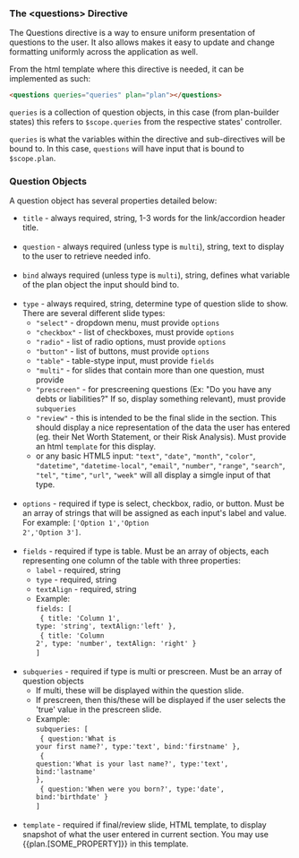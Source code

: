 ### The &lt;questions> Directive

The Questions directive is a way to ensure uniform presentation of questions to the user. It also allows makes it easy to update and change formatting uniformly across the application as well.

From the html template where this directive is needed, it can be implemented as such:

```html
<questions queries="queries" plan="plan"></questions>
```

<code>queries</code> is a collection of question objects, in this case (from plan-builder states) this refers to <code>$scope.queries</code> from the respective states' controller.

<code>queries</code> is what the variables within the directive and sub-directives will be bound to. In this case, <code>questions</code> will have input that is bound to <code>$scope.plan</code>.


### Question Objects

A question object has several properties detailed below:
* <code>title</code> - always required, string, 1-3 words for the link/accordion header title.
<br><br>
* <code>question</code> - always required (unless type is <code>multi</code>), string, text to display to the user to retrieve needed info.
<br><br>
* <code>bind</code> always required (unless type is <code>multi</code>), string, defines what variable of the plan object the input should bind to.
<br><br>
* <code>type</code> - always required, string, determine type of question slide to show. There are several different slide types:
  - <code>"select"</code> - dropdown menu, must provide <code>options</code>
  - <code>"checkbox"</code> - list of checkboxes, must provide <code>options</code>
  - <code>"radio"</code> - list of radio options, must provide <code>options</code>
  - <code>"button"</code> - list of buttons, must provide <code>options</code>
  - <code>"table"</code> - table-stype input, must provide <code>fields</code>
  - <code>"multi"</code> - for slides that contain more than one question, must provide 
  - <code>"prescreen"</code> - for prescreening questions (Ex: "Do you have any debts or liabilities?" If so, display something relevant), must provide <code>subqueries</code>
  - <code>"review"</code> - this is intended to be the final slide in the section. This should display a nice representation of the data the user has entered (eg. their Net Worth Statement, or their Risk Analysis). Must provide an html <code>template</code> for this display.
  - or any basic HTML5 input: <code>"text"</code>, <code>"date"</code>, <code>"month"</code>, <code>"color"</code>, <code>"datetime"</code>, <code>"datetime-local"</code>, <code>"email"</code>, <code>"number"</code>, <code>"range"</code>, <code>"search"</code>, <code>"tel"</code>, <code>"time"</code>, <code>"url"</code>, <code>"week"</code> will all display a simgle input of that type.
<br><br>
* <code>options</code> - required if type is select, checkbox, radio, or button. Must be an array of strings that will be assigned as each input's label and value. For example: <code>['Option 1','Option 2','Option 3']</code>.
<br><br>
* <code>fields</code> - required if type is table. Must be an array of objects, each representing one column of the table with three properties:
  - <code>label</code> - required, string
  - <code>type</code> - required, string
  - <code>textAlign</code> - required, string
  - Example:<br><code>fields: [</code><br><code>  { title: 'Column 1', type: 'string', textAlign:'left' },</code><br><code>  { title: 'Column 2', type: 'number', textAlign: 'right' }</code><br><code>]</code>
<br><br>
* <code>subqueries</code> - required if type is multi or prescreen. Must be an array of question objects
  - If multi, these will be displayed within the question slide.
  - If prescreen, then this/these will be displayed if the user selects the 'true' value in the prescreen slide.
  - Example:<br><code>subqueries: [</code><br><code>  { question:'What is your first name?', type:'text', bind:'firstname' },</code><br><code>  { question:'What is your last name?', type:'text', bind:'lastname' },</code><br><code>  { question:'When were you born?', type:'date', bind:'birthdate' }</code><br><code>]</code>
<br><br>
* <code>template</code> - required if final/review slide, HTML template, to display snapshot of what the user entered in current section. You may use {{plan.[SOME_PROPERTY]}} in this template.
